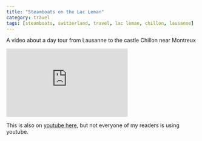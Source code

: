 ```yaml
---
title: "Steamboats on the Lac Leman"
category: travel
tags: [steamboats, switzerland, travel, lac leman, chillon, lausanne]
---
```


A video about a  day tour from Lausanne to the castle Chillon near Montreux

<iframe src="https://onedrive.live.com/embed?cid=325C71A0D3B5CE75&resid=325C71A0D3B5CE75%21469&authkey=AAKXlF7T8VvjSvk" width="320" height="180" frameborder="0" scrolling="no" allowfullscreen></iframe>

This is also on [youtube here](https://www.youtube.com/watch?v=Hm2lM-1Uvto), but not everyone 
of my readers is using youtube.